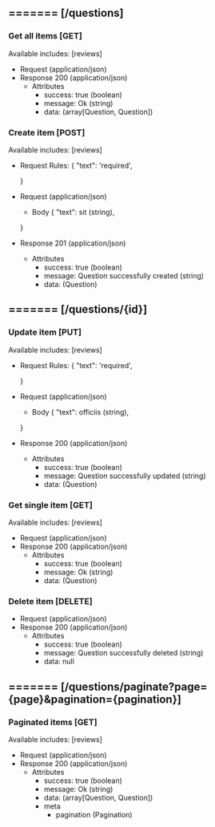 ## ======= [/questions]

### Get all items [GET]
Available includes: [reviews]
+ Request (application/json)
    <!-- include(request/header.md) -->
+ Response 200 (application/json)
    + Attributes         
        + success: true (boolean)
        + message: Ok (string)
        + data: (array[Question, Question])

<!-- include(response/401.md) -->
<!-- include(response/500.md) -->
### Create item [POST]
Available includes: [reviews]
+ Request Rules:
    {
        "text": 'required',

    }
+ Request (application/json)
    <!-- include(request/header.md) -->
    + Body
    {
            "text": sit (string),

    }
+ Response 201 (application/json)
    + Attributes         
        + success: true (boolean)
        + message: Question successfully created (string)
        + data: (Question)

<!-- include(response/401.md) -->
<!-- include(response/422.md) -->
<!-- include(response/500.md) -->

## ======= [/questions/{id}]
### Update item [PUT]
Available includes: [reviews]
<!-- include(parameters/id.md) -->
+ Request Rules:
    {
        "text": 'required',

    }
+ Request (application/json)
    <!-- include(request/header.md) -->
    + Body
    {
            "text": officiis (string),

    }
+ Response 200 (application/json)
    + Attributes         
        + success: true (boolean)
        + message: Question successfully updated (string)
        + data: (Question)

<!-- include(response/401.md) -->
<!-- include(response/404.md) -->
<!-- include(response/422.md) -->
<!-- include(response/500.md) -->
### Get single item [GET]
Available includes: [reviews]
<!-- include(parameters/id.md) -->
+ Request (application/json)
    <!-- include(request/header.md) -->
+ Response 200 (application/json)
    + Attributes         
        + success: true (boolean)
        + message: Ok (string)
        + data: (Question)

<!-- include(response/401.md) -->
<!-- include(response/404.md) -->
<!-- include(response/500.md) -->
### Delete item [DELETE]
<!-- include(parameters/id.md) -->
+ Request (application/json)
    <!-- include(request/header.md) -->    
+ Response 200 (application/json)
    + Attributes         
        + success: true (boolean)
        + message: Question successfully deleted (string)
        + data: null

<!-- include(response/401.md) -->
<!-- include(response/404.md) -->
<!-- include(response/500.md) -->

## ======= [/questions/paginate?page={page}&pagination={pagination}]
### Paginated items [GET]
Available includes: [reviews]
<!-- include(parameters/pagination.md) -->
+ Request (application/json)
    <!-- include(request/header.md) -->
+ Response 200 (application/json)
    + Attributes         
        + success: true (boolean)
        + message: Ok (string)
        + data: (array[Question, Question])
        + meta
            + pagination (Pagination)

<!-- include(response/401.md) -->
<!-- include(response/500.md) -->


